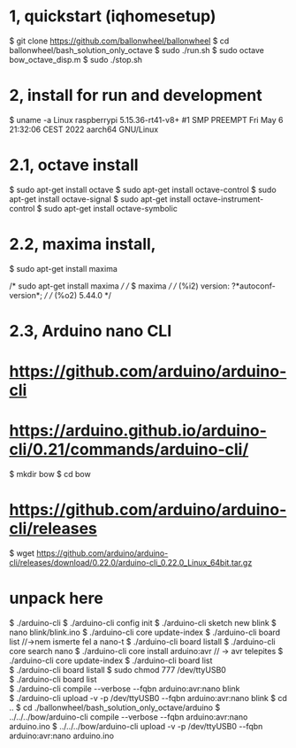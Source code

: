 

# 1, quickstart (iqhomesetup)
$ git clone https://github.com/ballonwheel/ballonwheel
$ cd ballonwheel/bash_solution_only_octave
$ sudo ./run.sh
$ sudo octave bow_octave_disp.m
$ sudo ./stop.sh

# 2, install for run and development
$ uname -a
Linux raspberrypi 5.15.36-rt41-v8+ #1 SMP PREEMPT Fri May 6 21:32:06 CEST 2022 aarch64 GNU/Linux

# 2.1, octave install
$ sudo apt-get install octave
$ sudo apt-get install octave-control
$ sudo apt-get install octave-signal
$ sudo apt-get install octave-instrument-control
$ sudo apt-get install octave-symbolic

# 2.2, maxima install, 
$ sudo apt-get install maxima

/* sudo apt-get install maxima */
/* $ maxima  */
/* (%i2) version: ?\*autoconf\-version\*; */
/* (%o2)                               5.44.0 */


# 2.3, Arduino nano CLI
# https://github.com/arduino/arduino-cli
# https://arduino.github.io/arduino-cli/0.21/commands/arduino-cli/
$ mkdir bow
$ cd bow
# https://github.com/arduino/arduino-cli/releases
$ wget https://github.com/arduino/arduino-cli/releases/download/0.22.0/arduino-cli_0.22.0_Linux_64bit.tar.gz
# unpack here 
$ ./arduino-cli
$ ./arduino-cli config init
$ ./arduino-cli sketch new blink
$ nano blink/blink.ino
$ ./arduino-cli core update-index
$ ./arduino-cli board list    //→nem ismerte fel a nano-t
$ ./arduino-cli board listall
$ ./arduino-cli core search nano
$ ./arduino-cli core install arduino:avr   // →  avr telepites
$ ./arduino-cli core update-index
$ ./arduino-cli board list   
$ ./arduino-cli board listall
$ sudo chmod 777 /dev/ttyUSB0    
$ ./arduino-cli board list   
$ ./arduino-cli compile --verbose --fqbn arduino:avr:nano blink   
$ ./arduino-cli upload -v -p /dev/ttyUSB0 --fqbn arduino:avr:nano blink 
$ cd ..
$ cd ./ballonwheel/bash_solution_only_octave/arduino
$ ../../../bow/arduino-cli compile --verbose --fqbn arduino:avr:nano arduino.ino
$ ../../../bow/arduino-cli upload -v -p /dev/ttyUSB0 --fqbn arduino:avr:nano arduino.ino



